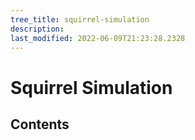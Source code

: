 ```yaml
---
tree_title: squirrel-simulation
description: 
last_modified: 2022-06-09T21:23:28.2328
---
```


# Squirrel Simulation

## Contents
